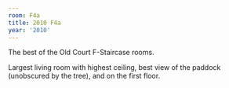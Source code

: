 ```yaml
---
room: F4a
title: 2010 F4a
year: '2010'
---
```


The best of the Old Court F-Staircase rooms.

Largest living room with highest ceiling, best view of the paddock (unobscured by the tree), and on the first floor.